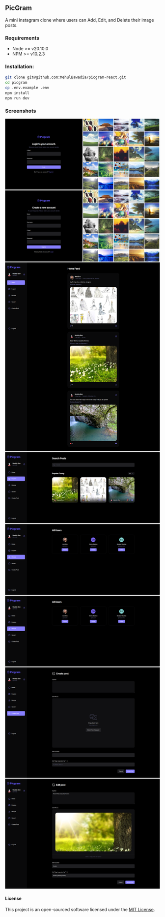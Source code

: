 ## PicGram

A mini instagram clone where users can Add, Edit, and Delete their image posts.

### Requirements

-   Node >= v20.10.0
-   NPM >= v10.2.3

### Installation:

```bash
git clone git@github.com:MehulBawadia/picgram-react.git
cd picgram
cp .env.example .env
npm install
npm run dev
```

### Screenshots

![Login Page](./public/assets/screenshots/login.png)
![Register Page](./public/assets/screenshots/register.png)
![Home Page](./public/assets/screenshots/home.png)
![Explore Page](./public/assets/screenshots/explore.png)
![Users Page](./public/assets/screenshots/users.png)
![Users Page](./public/assets/screenshots/users.png)
![Create Post Page](./public/assets/screenshots/create-post.png)
![Edit Post Page](./public/assets/screenshots/edit-post.png)

#### License

This project is an open-sourced software licensed under the [MIT License](https://opensource.org/licenses/MIT).
